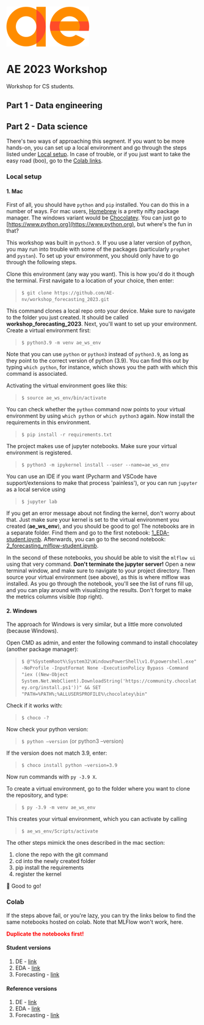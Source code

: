 ![](docs/ae_logo.png)

# AE 2023 Workshop

Workshop for CS students.

## Part 1 - Data engineering

## Part 2 - Data science

There's two ways of approaching this segment. If you want to be more hands-on, you can set up a local environment and go through the steps listed under [Local setup](#local-setup). In case of trouble, or if you just want to take the easy road (boo), go to the [Colab links](#colab).

### Local setup

#### 1. Mac

First of all, you should have `python` and `pip` installed. You can do this in a number of ways. For mac users, [Homebrew](https://brew.sh/index_nl) is a pretty nifty package manager. The windows variant would be [Chocolatey](https://chocolatey.org). You can just go to [https://www.python.org](https://www.python.org), but where's the fun in that?

This workshop was built in `python3.9`. If you use a later version of python, you may run into trouble with some of the packages (particularly `prophet` and `pystan`).
To set up your environment, you should only have to go through the following steps.

Clone this environment (any way you want). This is how you'd do it though the terminal. First navigate to a location of your choice, then enter:

> `$ git clone https://github.com/AE-nv/workshop_forecasting_2023.git`

This command clones a local repo onto your device. Make sure to navigate to the folder you just created. It should be called **workshop\_forecasting\_2023**. Next, you'll want to set up your environment. Create a virtual environment first:

> `$ python3.9 -m venv ae_ws_env`

Note that you can use `python` or `python3` instead of `python3.9`, as long as they point to the correct version of python (3.9). You can find this out by typing `which python`, for instance, which shows you the path with which this command is associated.

Activating the virtual environment goes like this:

> `$ source ae_ws_env/bin/activate`

You can check whether the `python` command now points to your virtual environment by using `which python` or `which python3` again. Now install the requirements in this environment.

> `$ pip install -r requirements.txt`

The project makes use of jupyter notebooks. Make sure your virtual environment is registered.

> `$ python3 -m ipykernel install --user --name=ae_ws_env`

You can use an IDE if you want (Pycharm and VSCode have support/extensions to make that process 'painless'), or you can run `jupyter` as a local service using

> `$ jupyter lab`

If you get an error message about not finding the kernel, don't worry about that. Just make sure your kernel is set to the virtual environment you created (**ae\_ws\_env**), and you should be good to go! The notebooks are in a separate folder. Find them and go to the first notebook: [1_EDA-student.ipynb](notebooks/1_EDA-student.ipynb). Afterwards, you can go to the second notebook: [2\_forecasting\_mlflow-student.ipynb](notebooks/2_forecasting_mlflow-student.ipynb). 

In the second of these notebooks, you should be able to visit the `mlflow ui` using that very command. **Don't terminate the jupyter server!** Open a new terminal window, and make sure to navigate to your project directory. Then source your virtual environment (see above), as this is where mlflow was installed. As you go through the notebook, you'll see the list of runs fill up, and you can play around with visualizing the results. Don't forget to make the metrics columns visible (top right).


#### 2. Windows

The approach for Windows is very similar, but a little more convoluted (because Windows).

Open CMD as admin, and enter the following command to install chocolatey (another package manager):

> `$ @"%SystemRoot%\System32\WindowsPowerShell\v1.0\powershell.exe" -NoProfile -InputFormat None -ExecutionPolicy Bypass -Command "iex ((New-Object System.Net.WebClient).DownloadString('https://community.chocolatey.org/install.ps1'))" && SET "PATH=%PATH%;%ALLUSERSPROFILE%\chocolatey\bin"`

Check if it works with:

> `$ choco -?`

Now check your python version: 

> `$ python –version` (or python3 –version)

If the version does not match 3.9, enter: 

> `$ choco install python –version=3.9`

Now run commands with `py -3.9 X`.

To create a virtual environment, go to the folder where you want to clone the repository, and type:

> `$ py -3.9 -m venv ae_ws_env`

This creates your virtual environment, which you can activate by calling

>`$ ae_ws_env/Scripts/activate`

The other steps mimick the ones described in the mac section: 

1. clone the repo with the git command
2. cd into the newly created folder
3. pip install the requirements
4. register the kernel

🚀 Good to go!


### Colab

If the steps above fail, or you're lazy, you can try the links below to find the same notebooks hosted on colab. Note that MLFlow won't work, here.

<font color='red'>**Duplicate the notebooks first!**</font>

#### Student versions
1. DE - [link](https://colab.research.google.com/drive/1jCPDZ0j9Oc0-9RJizA9Q_2XlgJFJ82ut#scrollTo=ZnFjheEV6sTM)
2. EDA - [link](https://colab.research.google.com/drive/1y34B94m17Xg4Gn4lHMepq7V6FmVrvKuo?usp=sharing)
3. Forecasting - [link](https://colab.research.google.com/drive/11NLtb9YinaDa0VqVQ8wxpaYGbl8J1ouG?usp=sharing)


#### Reference versions
1. DE - [link](https://colab.research.google.com/drive/11tazFp7x6X0a4Y3rBmx1mUZpfZ5_JTw_#scrollTo=hV44hgQPBXIS)
2. EDA - [link](https://colab.research.google.com/drive/1cLdW2mW2vxnp3Lmp16MNvPdVCXYDly3t?usp=sharing)
3. Forecasting - [link](https://colab.research.google.com/drive/1ePpDxz2FgaxRTTBD2OecAa1NWdrJBTvx?usp=sharing)
